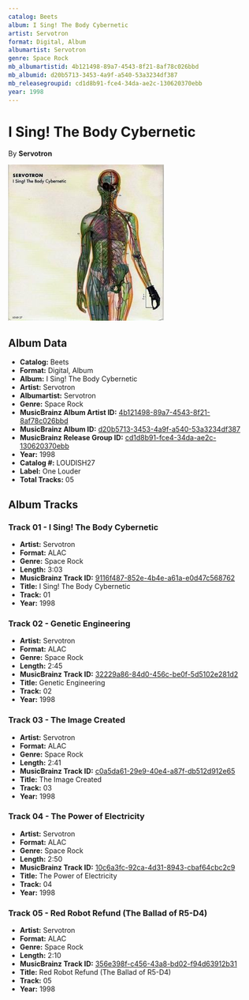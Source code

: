 ```yaml
---
catalog: Beets
album: I Sing! The Body Cybernetic
artist: Servotron
format: Digital, Album
albumartist: Servotron
genre: Space Rock
mb_albumartistid: 4b121498-89a7-4543-8f21-8af78c026bbd
mb_albumid: d20b5713-3453-4a9f-a540-53a3234df387
mb_releasegroupid: cd1d8b91-fce4-34da-ae2c-130620370ebb
year: 1998
---
```


# I Sing! The Body Cybernetic

By **Servotron**

![](../../assets/beetscovers/Servotron-I_Sing!_The_Body_Cybernetic.jpg)

## Album Data

- **Catalog:** Beets
- **Format:** Digital, Album
- **Album:** I Sing! The Body Cybernetic
- **Artist:** Servotron
- **Albumartist:** Servotron
- **Genre:** Space Rock
- **MusicBrainz Album Artist ID:** [4b121498-89a7-4543-8f21-8af78c026bbd](https://musicbrainz.org/artist/4b121498-89a7-4543-8f21-8af78c026bbd)
- **MusicBrainz Album ID:** [d20b5713-3453-4a9f-a540-53a3234df387](https://musicbrainz.org/release/d20b5713-3453-4a9f-a540-53a3234df387)
- **MusicBrainz Release Group ID:** [cd1d8b91-fce4-34da-ae2c-130620370ebb](https://musicbrainz.org/release-group/cd1d8b91-fce4-34da-ae2c-130620370ebb)
- **Year:** 1998
- **Catalog #:** LOUDISH27
- **Label:** One Louder
- **Total Tracks:** 05

## Album Tracks

### Track 01 - I Sing! The Body Cybernetic

- **Artist:** Servotron
- **Format:** ALAC
- **Genre:** Space Rock
- **Length:** 3:03
- **MusicBrainz Track ID:** [9116f487-852e-4b4e-a61a-e0d47c568762](https://musicbrainz.org/recording/9116f487-852e-4b4e-a61a-e0d47c568762)
- **Title:** I Sing! The Body Cybernetic
- **Track:** 01
- **Year:** 1998

### Track 02 - Genetic Engineering

- **Artist:** Servotron
- **Format:** ALAC
- **Genre:** Space Rock
- **Length:** 2:45
- **MusicBrainz Track ID:** [32229a86-84d0-456c-be0f-5d5102e281d2](https://musicbrainz.org/recording/32229a86-84d0-456c-be0f-5d5102e281d2)
- **Title:** Genetic Engineering
- **Track:** 02
- **Year:** 1998

### Track 03 - The Image Created

- **Artist:** Servotron
- **Format:** ALAC
- **Genre:** Space Rock
- **Length:** 2:41
- **MusicBrainz Track ID:** [c0a5da61-29e9-40e4-a87f-db512d912e65](https://musicbrainz.org/recording/c0a5da61-29e9-40e4-a87f-db512d912e65)
- **Title:** The Image Created
- **Track:** 03
- **Year:** 1998

### Track 04 - The Power of Electricity

- **Artist:** Servotron
- **Format:** ALAC
- **Genre:** Space Rock
- **Length:** 2:50
- **MusicBrainz Track ID:** [10c6a3fc-92ca-4d31-8943-cbaf64cbc2c9](https://musicbrainz.org/recording/10c6a3fc-92ca-4d31-8943-cbaf64cbc2c9)
- **Title:** The Power of Electricity
- **Track:** 04
- **Year:** 1998

### Track 05 - Red Robot Refund (The Ballad of R5-D4)

- **Artist:** Servotron
- **Format:** ALAC
- **Genre:** Space Rock
- **Length:** 2:10
- **MusicBrainz Track ID:** [356e398f-c456-43a8-bd02-f94d63912b31](https://musicbrainz.org/recording/356e398f-c456-43a8-bd02-f94d63912b31)
- **Title:** Red Robot Refund (The Ballad of R5-D4)
- **Track:** 05
- **Year:** 1998

